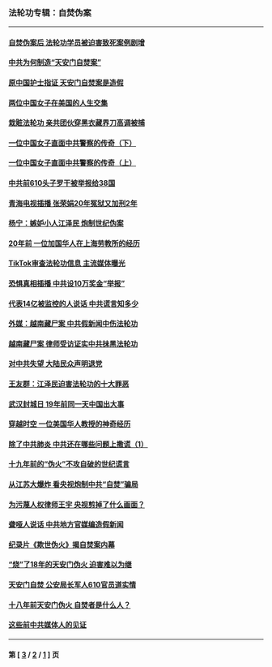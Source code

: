 ### 法轮功专辑：自焚伪案
---
#### [自焚伪案后 法轮功学员被迫害致死案例剧增](../../pages/nf5562/n13190600.md?08310430) 
#### [中共为何制造“天安门自焚案”](../../pages/nf5562/n13183270.md?08310430) 
#### [原中国护士指证 天安门自焚案是造假](../../pages/nf5562/n13172289.md?08310430) 
#### [两位中国女子在美国的人生交集](../../pages/nf5562/n13156138.md?08310430) 
#### [栽赃法轮功 亲共团伙穿黑衣藏界刀高调被捕](../../pages/nf5562/n13073780.md?08310430) 
#### [一位中国女子直面中共警察的传奇（下）](../../pages/nf5562/n12989706.md?08310430) 
#### [一位中国女子直面中共警察的传奇（上）](../../pages/nf5562/n12985072.md?08310430) 
#### [中共前610头子罗干被举报给38国](../../pages/nf5562/n12975419.md?08310430) 
#### [青海电视插播 张荣娟20年冤狱又加刑2年](../../pages/nf5562/n12738166.md?08310430) 
#### [杨宁：嫉妒小人江泽民 炮制世纪伪案](../../pages/nf5562/n12724108.md?08310430) 
#### [20年前 一位加国华人在上海劳教所的经历](../../pages/nf5562/n12707932.md?08310430) 
#### [TikTok审查法轮功信息 主流媒体曝光](../../pages/nf5562/n12362336.md?08310430) 
#### [恐惧真相插播 中共设10万奖金“举报”](../../pages/nf5562/n12306396.md?08310430) 
#### [代表14亿被监控的人说话 中共谎言知多少](../../pages/nf5562/n12297484.md?08310430) 
#### [外媒：越南藏尸案 中共假新闻中伤法轮功](../../pages/nf5562/n12264411.md?08310430) 
#### [越南藏尸案 律师受访证实中共抹黑法轮功](../../pages/nf5562/n12261878.md?08310430) 
#### [对中共失望 大陆民众声明退党](../../pages/nf5562/n12187315.md?08310430) 
#### [王友群：江泽民迫害法轮功的十大罪恶](../../pages/nf5562/n12169074.md?08310430) 
#### [武汉封城日 19年前同一天中国出大事](../../pages/nf5562/n12150901.md?08310430) 
#### [穿越时空  一位美国华人教授的神奇经历](../../pages/nf5562/n12097460.md?08310430) 
#### [除了中共肺炎 中共还在哪些问题上撒谎（1）](../../pages/nf5562/n11955770.md?08310430) 
#### [十九年前的“伪火”不攻自破的世纪谎言](../../pages/nf5562/n11813238.md?08310430) 
#### [从江苏大爆炸 看央视炮制中共“自焚”骗局](../../pages/nf5562/n11140275.md?08310430) 
#### [为污蔑人权律师王宇 央视剪掉了什么画面？](../../pages/nf5562/n11130142.md?08310430) 
#### [聋哑人说话 中共地方官媒编造假新闻](../../pages/nf5562/n11006067.md?08310430) 
#### [纪录片《欺世伪火》揭自焚案内幕](../../pages/nf5562/n11002664.md?08310430) 
#### [“烧”了18年的天安门伪火 迫害难以为继](../../pages/nf5562/n10996660.md?08310430) 
#### [天安门自焚 公安局长军人610官员道实情](../../pages/nf5562/n10997098.md?08310430) 
#### [十八年前天安门伪火 自焚者是什么人？](../../pages/nf5562/n10996556.md?08310430) 
#### [这些前中共媒体人的见证](../../pages/nf5562/n10845276.md?08310430) 

---
#### 第 [ [3](./3.md?08310430) / [2](./2.md?08310430) / [1](./1.md?08310430) ] 页
